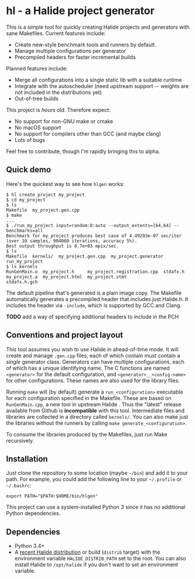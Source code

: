 # hl - a Halide project generator

This is a simple tool for quickly creating Halide projects and generators with
sane Makefiles. Current features include:

* Create new-style benchmark tools and runners by default.
* Manage multiple configurations per generator
* Precompiled headers for faster incremental builds

Planned features include:

* Merge all configurations into a single static lib with a suitable runtime
* Integrate with the autoscheduler (need upstream support -- weights are not included in the distributions yet)
* Out-of-tree builds

This project is _hours_ old. Therefore expect:

* No support for non-GNU make or cmake
* No macOS support
* No support for compilers other than GCC (and maybe clang)
* Lots of bugs

Feel free to contribute, though I'm rapidly bringing this to alpha.

## Quick demo

Here's the quickest way to see how `hlgen` works: 

    $ hl create project my_project
    $ cd my_project
    $ ls
    Makefile  my_project.gen.cpp
    $ make
    ...
    $ ./run_my_project input=random:0:auto --output_extents=[64,64] --benchmarks=all
    Benchmark for my_project produces best case of 4.49293e-07 sec/iter (over 10 samples, 904060 iterations, accuracy 5%).
    Best output throughput is 8.7e+03 mpix/sec.
    $ ls
    Makefile  kernels/  my_project.gen.cpp  my_project.generator  run_my_project
    $ ls kernels
    RunGenMain.o  my_project.h     my_project.registration.cpp  stdafx.h
    my_project.a  my_project.html  my_project.stmt              stdafx.h.gch

The default pipeline that's generated is a plain image copy. The Makefile automatically generates
a precompiled header that includes just Halide.h. It includes the header via `-include`, which is
supported by GCC and Clang.

**TODO** add a way of specifying additional headers to include in the PCH

## Conventions and project layout

This tool assumes you wish to use Halide in ahead-of-time mode. It will create and manage `.gen.cpp` files, each of
which contain must contain a _single_ generator class. Generators can have multiple configurations, each of which has
a unique identifying name. The C functions are named `<generator>` for the default configuration, and
`<generator>__<config-name>` for other configurations. These names are also used for the library files.

Running `make` will (by default) generate a `run_<configuration>` executable for each configuration specified in the
Makefile. These are based on `RunGenMain.cpp`, a new tool in upstream Halide . Thus the "latest" release available from
Github is **incompatible** with this tool. Intermediate files and libraries are collected in a directory called
`kernels/`. You can also make just the libraries without the runners by calling `make generate_<configuration>`.

To consume the libraries produced by the Makefiles, just run Make recursively.

## Installation

Just clone the repository to some location (maybe `~/bin`) and add it to your path. For example, you could add the
following line to your `~/.profile` or `~/.bashrc`:

    export PATH="$PATH:$HOME/bin/hlgen"

This project can use a system-installed Python 3 since it has no additional Python dependencies.

## Dependencies

* Python 3.4+
* A [recent Halide distribution](https://buildbot.halide-lang.org/) or build (`distrib` target) with the environment
  variable `HALIDE_DISTRIB_PATH` set to the root. You can also install Halide to `/opt/halide` if you don't want to set
  an environment variable.

